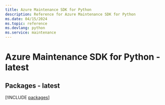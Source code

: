 ```yaml
---
title: Azure Maintenance SDK for Python
description: Reference for Azure Maintenance SDK for Python
ms.date: 04/15/2024
ms.topic: reference
ms.devlang: python
ms.service: maintenance
---
```

# Azure Maintenance SDK for Python - latest
## Packages - latest
[!INCLUDE [packages](maintenance-index.md)]